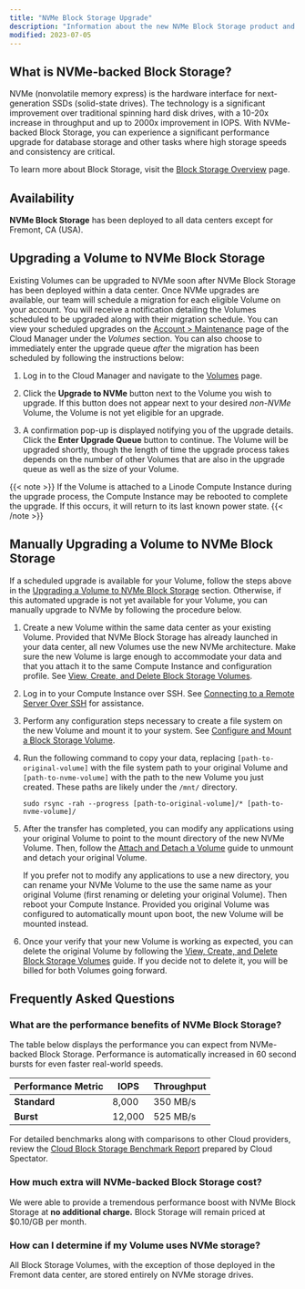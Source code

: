 ```yaml
---
title: "NVMe Block Storage Upgrade"
description: "Information about the new NVMe Block Storage product and how to upgrade a Volume."
modified: 2023-07-05
---
```


## What is NVMe-backed Block Storage?

NVMe (nonvolatile memory express) is the hardware interface for next-generation SSDs (solid-state drives). The technology is a significant improvement over traditional spinning hard disk drives, with a 10-20x increase in throughput and up to 2000x improvement in IOPS. With NVMe-backed Block Storage, you can experience a significant performance upgrade for database storage and other tasks where high storage speeds and consistency are critical.

To learn more about Block Storage, visit the [Block Storage Overview](/docs/products/storage/block-storage/) page.

## Availability

**NVMe Block Storage** has been deployed to all data centers except for Fremont, CA (USA).

## Upgrading a Volume to NVMe Block Storage

Existing Volumes can be upgraded to NVMe soon after NVMe Block Storage has been deployed within a data center. Once NVMe upgrades are available, our team will schedule a migration for each eligible Volume on your account. You will receive a notification detailing the Volumes scheduled to be upgraded along with their migration schedule. You can view your scheduled upgrades on the [Account > Maintenance](https://cloud.linode.com/account/maintenance/) page of the Cloud Manager under the *Volumes* section. You can also choose to immediately enter the upgrade queue *after* the migration has been scheduled by following the instructions below:

1.  Log in to the Cloud Manager and navigate to the [Volumes](https://cloud.linode.com/volumes) page.

1.  Click the **Upgrade to NVMe** button next to the Volume you wish to upgrade. If this button does not appear next to your desired *non-NVMe* Volume, the Volume is not yet eligible for an upgrade.

1.  A confirmation pop-up is displayed notifying you of the upgrade details. Click the **Enter Upgrade Queue** button to continue. The Volume will be upgraded shortly, though the length of time the upgrade process takes depends on the number of other Volumes that are also in the upgrade queue as well as the size of your Volume.

{{< note >}}
If the Volume is attached to a Linode Compute Instance during the upgrade process, the Compute Instance may be rebooted to complete the upgrade. If this occurs, it will return to its last known power state.
{{< /note >}}

## Manually Upgrading a Volume to NVMe Block Storage

If a scheduled upgrade is available for your Volume, follow the steps above in the [Upgrading a Volume to NVMe Block Storage](#upgrading-a-volume-to-nvme-block-storage) section. Otherwise, if this automated upgrade is not yet available for your Volume, you can manually upgrade to NVMe by following the procedure below.

1.  Create a new Volume within the same data center as your existing Volume. Provided that NVMe Block Storage has already launched in your data center, all new Volumes use the new NVMe architecture. Make sure the new Volume is large enough to accommodate your data and that you attach it to the same Compute Instance and configuration profile. See [View, Create, and Delete Block Storage Volumes](/docs/products/storage/block-storage/guides/manage-volumes/).

1.  Log in to your Compute Instance over SSH. See [Connecting to a Remote Server Over SSH](/docs/guides/connect-to-server-over-ssh/) for assistance.

1.  Perform any configuration steps necessary to create a file system on the new Volume and mount it to your system. See [Configure and Mount a Block Storage Volume](/docs/products/storage/block-storage/guides/configure-volume/).

1.  Run the following command to copy your data, replacing `[path-to-original-volume]` with the file system path to your original Volume and `[path-to-nvme-volume]` with the path to the new Volume you just created. These paths are likely under the `/mnt/` directory.

    ```command
    sudo rsync -rah --progress [path-to-original-volume]/* [path-to-nvme-volume]/
    ```

1.  After the transfer has completed, you can modify any applications using your original Volume to point to the mount directory of the new NVMe Volume. Then, follow the [Attach and Detach a Volume](/docs/products/storage/block-storage/guides/attach-and-detach/#detach-a-volume) guide to unmount and detach your original Volume.

    If you prefer not to modify any applications to use a new directory, you can rename your NVMe Volume to the use the same name as your original Volume (first renaming or deleting your original Volume). Then reboot your Compute Instance. Provided you original Volume was configured to automatically mount upon boot, the new Volume will be mounted instead.

1.  Once your verify that your new Volume is working as expected, you can delete the original Volume by following the [View, Create, and Delete Block Storage Volumes](/docs/products/storage/block-storage/guides/manage-volumes/) guide. If you decide not to delete it, you will be billed for both Volumes going forward.

## Frequently Asked Questions

### What are the performance benefits of NVMe Block Storage?

The table below displays the performance you can expect from NVMe-backed Block Storage. Performance is automatically increased in 60 second bursts for even faster real-world speeds.

| Performance Metric | IOPS | Throughput |
| -- | -- | -- |
| **Standard** | 8,000 | 350 MB/s |
| **Burst** | 12,000 | 525 MB/s |

For detailed benchmarks along with comparisons to other Cloud providers, review the [Cloud Block Storage Benchmark Report](https://www.linode.com/content/cloud-block-storage-benchmarks/) prepared by Cloud Spectator.

### How much extra will NVMe-backed Block Storage cost?

We were able to provide a tremendous performance boost with NVMe Block Storage at **no additional charge.** Block Storage will remain priced at $0.10/GB per month.

### How can I determine if my Volume uses NVMe storage?

All Block Storage Volumes, with the exception of those deployed in the Fremont data center, are stored entirely on NVMe storage drives.